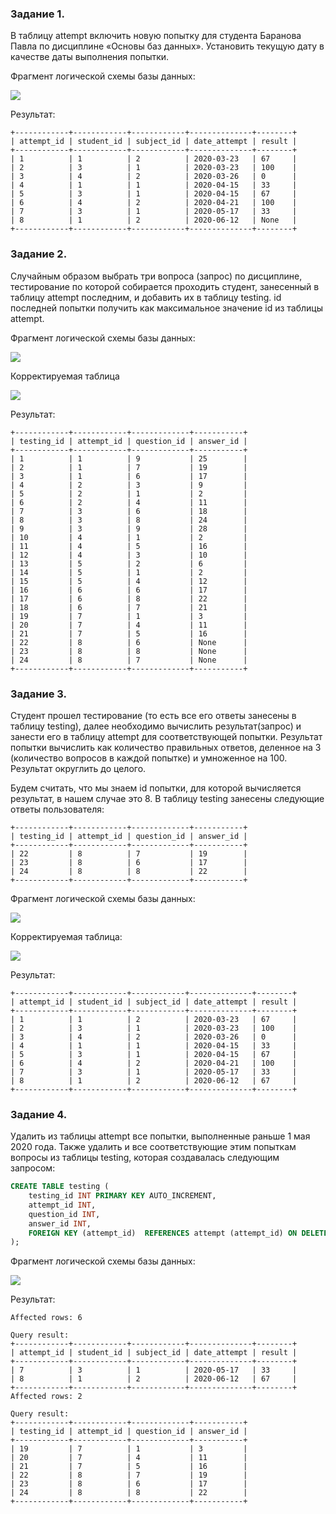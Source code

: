 ### Задание 1.

В таблицу attempt включить новую попытку для студента Баранова Павла по дисциплине «Основы баз данных». Установить текущую дату в качестве даты выполнения попытки.

Фрагмент логической схемы базы данных:

![ ](https://ucarecdn.com/39672b19-b8ef-4e77-b7a8-236f2ac73fa0/)

Результат:
```
+------------+------------+------------+--------------+--------+
| attempt_id | student_id | subject_id | date_attempt | result |
+------------+------------+------------+--------------+--------+
| 1          | 1          | 2          | 2020-03-23   | 67     |
| 2          | 3          | 1          | 2020-03-23   | 100    |
| 3          | 4          | 2          | 2020-03-26   | 0      |
| 4          | 1          | 1          | 2020-04-15   | 33     |
| 5          | 3          | 1          | 2020-04-15   | 67     |
| 6          | 4          | 2          | 2020-04-21   | 100    |
| 7          | 3          | 1          | 2020-05-17   | 33     |
| 8          | 1          | 2          | 2020-06-12   | None   |
+------------+------------+------------+--------------+--------+
```

### Задание 2.

Случайным образом выбрать три вопроса (запрос) по дисциплине, тестирование по которой собирается проходить студент, занесенный в таблицу attempt последним, и добавить их в таблицу testing. id последней попытки получить как максимальное значение id из таблицы attempt.

Фрагмент логической схемы базы данных:

![ ](https://ucarecdn.com/c3b8ce24-eaaa-48b7-96c6-6c57dc6e48ca/)

Корректируемая таблица 

![ ](https://ucarecdn.com/58cd697f-3a21-4d89-83db-c8bba6328cdf/)

Результат:
```
+------------+------------+-------------+-----------+
| testing_id | attempt_id | question_id | answer_id |
+------------+------------+-------------+-----------+
| 1          | 1          | 9           | 25        |
| 2          | 1          | 7           | 19        |
| 3          | 1          | 6           | 17        |
| 4          | 2          | 3           | 9         |
| 5          | 2          | 1           | 2         |
| 6          | 2          | 4           | 11        |
| 7          | 3          | 6           | 18        |
| 8          | 3          | 8           | 24        |
| 9          | 3          | 9           | 28        |
| 10         | 4          | 1           | 2         |
| 11         | 4          | 5           | 16        |
| 12         | 4          | 3           | 10        |
| 13         | 5          | 2           | 6         |
| 14         | 5          | 1           | 2         |
| 15         | 5          | 4           | 12        |
| 16         | 6          | 6           | 17        |
| 17         | 6          | 8           | 22        |
| 18         | 6          | 7           | 21        |
| 19         | 7          | 1           | 3         |
| 20         | 7          | 4           | 11        |
| 21         | 7          | 5           | 16        |
| 22         | 8          | 6           | None      |
| 23         | 8          | 8           | None      |
| 24         | 8          | 7           | None      |
+------------+------------+-------------+-----------+
```

### Задание 3.

Студент прошел тестирование (то есть все его ответы занесены в таблицу testing), далее необходимо вычислить результат(запрос) и занести его в таблицу attempt для соответствующей попытки.  Результат попытки вычислить как количество правильных ответов, деленное на 3 (количество вопросов в каждой попытке) и умноженное на 100. Результат округлить до целого.

Будем считать, что мы знаем id попытки,  для которой вычисляется результат, в нашем случае это 8. В таблицу testing занесены следующие ответы пользователя:
```
+------------+------------+-------------+-----------+
| testing_id | attempt_id | question_id | answer_id |
+------------+------------+-------------+-----------+
| 22         | 8          | 7           | 19        |
| 23         | 8          | 6           | 17        |
| 24         | 8          | 8           | 22        |
+------------+------------+-------------+-----------+
```

Фрагмент логической схемы базы данных:

![ ](https://ucarecdn.com/3d63945a-d5c5-44c8-a3c3-0c44479f7f30/)

Корректируемая таблица:

![ ](https://ucarecdn.com/d1382132-e039-43a2-8cba-30c5f195e4b6/)

Результат:
```
+------------+------------+------------+--------------+--------+
| attempt_id | student_id | subject_id | date_attempt | result |
+------------+------------+------------+--------------+--------+
| 1          | 1          | 2          | 2020-03-23   | 67     |
| 2          | 3          | 1          | 2020-03-23   | 100    |
| 3          | 4          | 2          | 2020-03-26   | 0      |
| 4          | 1          | 1          | 2020-04-15   | 33     |
| 5          | 3          | 1          | 2020-04-15   | 67     |
| 6          | 4          | 2          | 2020-04-21   | 100    |
| 7          | 3          | 1          | 2020-05-17   | 33     |
| 8          | 1          | 2          | 2020-06-12   | 67     |
+------------+------------+------------+--------------+--------+
```

### Задание 4.

Удалить из таблицы attempt все попытки, выполненные раньше 1 мая 2020 года. Также удалить и все соответствующие этим попыткам вопросы из таблицы testing, которая создавалась следующим запросом:

```sql
CREATE TABLE testing (
    testing_id INT PRIMARY KEY AUTO_INCREMENT, 
    attempt_id INT, 
    question_id INT, 
    answer_id INT,
    FOREIGN KEY (attempt_id)  REFERENCES attempt (attempt_id) ON DELETE CASCADE
);
```

Фрагмент логической схемы базы данных:

![ ](https://ucarecdn.com/a474d45f-603e-4c75-b581-8d6cdceabbd7/)

Результат:
```
Affected rows: 6

Query result:
+------------+------------+------------+--------------+--------+
| attempt_id | student_id | subject_id | date_attempt | result |
+------------+------------+------------+--------------+--------+
| 7          | 3          | 1          | 2020-05-17   | 33     |
| 8          | 1          | 2          | 2020-06-12   | 67     |
+------------+------------+------------+--------------+--------+
Affected rows: 2

Query result:
+------------+------------+-------------+-----------+
| testing_id | attempt_id | question_id | answer_id |
+------------+------------+-------------+-----------+
| 19         | 7          | 1           | 3         |
| 20         | 7          | 4           | 11        |
| 21         | 7          | 5           | 16        |
| 22         | 8          | 7           | 19        |
| 23         | 8          | 6           | 17        |
| 24         | 8          | 8           | 22        |
+------------+------------+-------------+-----------+
```
